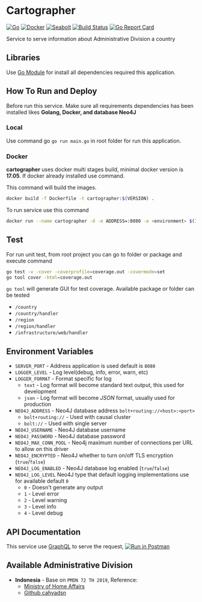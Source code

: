 # Cartographer

[![Go](https://img.shields.io/badge/go-1.14-00E5E6.svg)](https://golang.org/)
[![Docker](https://img.shields.io/badge/docker-19.03-2885E4.svg)](https://www.docker.com/)
[![Seabolt](https://img.shields.io/badge/seabolt-1.7.4-2885E4.svg)](https://github.com/neo4j-drivers/seabolt)
[![Build Status](https://travis-ci.org/dynastymasra/cartographer.svg?branch=master)](https://travis-ci.org/dynastymasra/cartographer)
[![Go Report Card](https://goreportcard.com/badge/github.com/dynastymasra/cartographer)](https://goreportcard.com/report/github.com/dynastymasra/cartographer)

Service to serve information about Administrative Division a country

## Libraries

Use [Go Module](https://blog.golang.org/using-go-modules) for install all dependencies required this application.

## How To Run and Deploy

Before run this service. Make sure all requirements dependencies has been installed likes **Golang, Docker, and database Neo4J**

### Local

Use command go ```go run main.go``` in root folder for run this application.

### Docker

**cartographer** uses docker multi stages build, minimal docker version is **17.05**. If docker already installed use command.

This command will build the images.
```bash
docker build -f Dockerfile -t cartographer:$(VERSION) .
```

To run service use this command
```bash
docker run --name cartographer -d -e ADDRESS=:8080 -e <environment> $(IMAGE):$(VERSION)
```

## Test

For run unit test, from root project you can go to folder or package and execute command
```bash
go test -v -cover -coverprofile=coverage.out -covermode=set
go tool cover -html=coverage.out
```
`go tool` will generate GUI for test coverage. Available package or folder can be tested

- `/country`
- `/country/handler`
- `/region`
- `/region/handler`
- `/infrastructure/web/handler`

## Environment Variables

+ `SERVER_PORT` - Address application is used default is `8080`
+ `LOGGER_LEVEL` - Log level(debug, info, error, warn, etc)
+ `LOGGER_FORMAT` - Format specific for log
  - `text` - Log format will become standard text output, this used for development
  - `json` - Log format will become *JSON* format, usually used for production
+ `NEO4J_ADDRESS` - Neo4J database address `bolt+routing://<host>:<port>`
  - `bolt+routing://` - Used with causal cluster
  - `bolt://` - Used with single server
+ `NEO4J_USERNAME` - Neo4J database username
+ `NEO4J_PASSWORD` - Neo4J database password
+ `NEO4J_MAX_CONN_POOL` - Neo4j maximum number of connections per URL to allow on this driver
+ `NEO4J_ENCRYPTED` - Neo4J whether to turn on/off TLS encryption (`true`/`false`)
+ `NEO4J_LOG_ENABLED` - Neo4J database log enabled (`true`/`false`)
+ `NEO4J_LOG_LEVEL` Neo4J type that default logging implementations use for available default `0`
  - `0` - Doesn't generate any output
  - `1` - Level error
  - `2` - Level warning
  - `3` - Level info
  - `4` - Level debug

## API Documentation

This service use [GraphQL](https://graphql.org/) to serve the request, [![Run in Postman](https://run.pstmn.io/button.svg)](https://app.getpostman.com/run-collection/45953192904281df47f8)

## Available Administrative Division

+ **Indonesia** - Base on `PMDN 72 TH 2019`, Reference:
  - [Ministry of Home Affairs](https://www.kemendagri.go.id/files/2020/PMDN%2072%20TH%202019+lampiran.pdf)
  - [Github cahyadsn](https://github.com/cahyadsn/wilayah)
